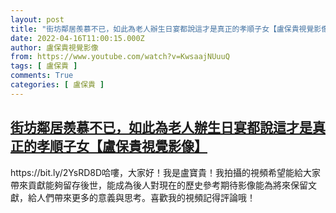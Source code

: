 ```yaml
---
layout: post
title: "街坊鄰居羨慕不已，如此為老人辦生日宴都說這才是真正的孝順子女【盧保貴視覺影像】"
date: 2022-04-16T11:00:15.000Z
author: 盧保貴視覺影像
from: https://www.youtube.com/watch?v=KwsaajNUuuQ
tags: [ 盧保貴 ]
comments: True
categories: [ 盧保貴 ]
---
```

<!--1650106815000-->
[街坊鄰居羨慕不已，如此為老人辦生日宴都說這才是真正的孝順子女【盧保貴視覺影像】](https://www.youtube.com/watch?v=KwsaajNUuuQ)
------

<div>
https://bit.ly/2YsRD8D哈嘍，大家好！我是盧寶貴！我拍攝的視頻希望能給大家帶來貢獻能夠留存後世，能成為後人對現在的歷史參考期待影像能為將來保留文獻，給人們帶來更多的意義與思考。喜歡我的視頻記得評論哦！
</div>

